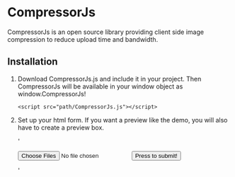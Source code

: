 # CompressorJs
CompressorJs is an open source library providing client side image compression to reduce upload time and bandwidth.

## Installation

1. Download CompressorJs.js and include it in your project. Then CompressorJs will be available in your window object as window.CompressorJs!

	`<script src="path/CompressorJs.js"></script> `

2. Set up your html form. If you want a preview like the demo, you will also have to create a preview box.

	'<form action="server/processImage.php">
		<input type="file" id="CompressorFiles" multiple/>
		<input type="submit" value="Press to submit!"/><br/>
		<div id="preview"></div>
	</form>'